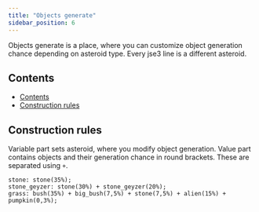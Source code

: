 ```yaml
---
title: "Objects generate"
sidebar_position: 6
---
```


Objects generate is a place, where you can customize object generation chance
depending on asteroid type. Every jse3 line is a different asteroid.

## Contents

- [Contents](#contents)
- [Construction rules](#construction-rules)

## Construction rules

Variable part sets asteroid, where you modify object generation.
Value part contains objects and their generation chance in round brackets.
These are separated using `+`.

```text showLineNumbers
stone: stone(35%);
stone_geyzer: stone(30%) + stone_geyzer(20%);
grass: bush(35%) + big_bush(7,5%) + stone(7,5%) + alien(15%) + pumpkin(0,3%);
```
